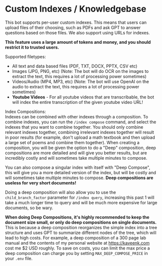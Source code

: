 # Custom Indexes / Knowledgebase  
This bot supports per-user custom indexes. This means that users can upload files of their choosing, such as PDFs and ask GPT to answer questions based on those files. We also support using URLs for indexes.  
  
**This feature uses a large amount of tokens and money, and you should restrict it to trusted users.**  
  
Supported filetypes:  
- All text and data based files (PDF, TXT, DOCX, PPTX, CSV etc)  
- Images (JPG, PNG, etc) (Note: The bot will do OCR on the images to extract the text, this requires a lot of processing power sometimes)  
- Videos/Audio (MP4, MP3, etc) (Note: The bot will use OpenAI on the audio to extract the text, this requires a lot of processing power sometimes)  
- **Youtube Videos** - For all youtube videos that are transcribable, the bot will index the entire transcription of the given youtube video URL!  
  
Index Compositions:  
Indexes can be combined with other indexes through a composition. To combine indexes, you can run the `/index compose` command, and select the indexes that you want to combine together. You should only combine relevant indexes together, combining irrelevant indexes together will result in poor results (for example, don't upload a math textbook and then upload a large set of poems and combine them together). When creating a composition, you will be given the option to do a "Deep" composition, deep compositions are more detailed and will give you better results, but are incredibly costly and will sometimes take multiple minutes to compose.  
  
You can also compose a singular index with itself with "Deep Compose", this will give you a more detailed version of the index, but will be costly and will sometimes take multiple minutes to compose. **Deep compositions are useless for very short documents!**  

Doing a deep composition will also allow you to use the `child_branch_factor` parameter for `/index query`, increasing this past 1 will take a much longer time to query and will be much more expensive for large documents, so be wary.

**When doing Deep Compositions, it's highly recommended to keep the document size small, or only do deep compositions on single documents.** This is because a deep composition reorganizes the simple index into a tree structure and uses GPT to summarize different nodes of the tree, which will lead to high costs. For example, a deep composition of a 300 page lab manual and the contents of my personal website at https://kaveenk.com cost me $2 USD roughly. To save on costs, you can limit the max price a deep composition can charge you by setting `MAX_DEEP_COMPOSE_PRICE` in your `.env` file.
